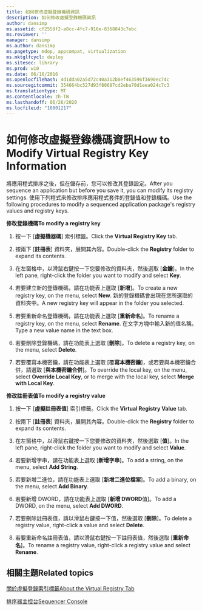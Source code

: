```yaml
---
title: 如何修改虛擬登錄機碼資訊
description: 如何修改虛擬登錄機碼資訊
author: dansimp
ms.assetid: cf2559f2-a8cc-4fc7-916e-8368843c7ebc
ms.reviewer: ''
manager: dansimp
ms.author: dansimp
ms.pagetype: mdop, appcompat, virtualization
ms.mktglfcycl: deploy
ms.sitesec: library
ms.prod: w10
ms.date: 06/16/2016
ms.openlocfilehash: 4d1dda02a5d72c40a312b8ef463596f3690ec74c
ms.sourcegitcommit: 354664bc527d93f80687cd2eba70d1eea024c7c3
ms.translationtype: MT
ms.contentlocale: zh-TW
ms.lasthandoff: 06/26/2020
ms.locfileid: "10801217"
---
```

# <span data-ttu-id="cec95-103">如何修改虛擬登錄機碼資訊</span><span class="sxs-lookup"><span data-stu-id="cec95-103">How to Modify Virtual Registry Key Information</span></span>


<span data-ttu-id="cec95-104">將應用程式排序之後，但在儲存前，您可以修改其登錄設定。</span><span class="sxs-lookup"><span data-stu-id="cec95-104">After you sequence an application but before you save it, you can modify its registry settings.</span></span> <span data-ttu-id="cec95-105">使用下列程式來修改排序應用程式套件的登錄值和登錄機碼。</span><span class="sxs-lookup"><span data-stu-id="cec95-105">Use the following procedures to modify a sequenced application package's registry values and registry keys.</span></span>

**<span data-ttu-id="cec95-106">修改登錄機碼</span><span class="sxs-lookup"><span data-stu-id="cec95-106">To modify a registry key</span></span>**

1.  <span data-ttu-id="cec95-107">按一下 [**虛擬機器碼**] 索引標籤。</span><span class="sxs-lookup"><span data-stu-id="cec95-107">Click the **Virtual Registry Key** tab.</span></span>

2.  <span data-ttu-id="cec95-108">按兩下 [**註冊表**] 資料夾，展開其內容。</span><span class="sxs-lookup"><span data-stu-id="cec95-108">Double-click the **Registry** folder to expand its contents.</span></span>

3.  <span data-ttu-id="cec95-109">在左窗格中，以滑鼠右鍵按一下您要修改的資料夾，然後選取 [**金鑰**]。</span><span class="sxs-lookup"><span data-stu-id="cec95-109">In the left pane, right-click the folder you want to modify and select **Key**.</span></span>

4.  <span data-ttu-id="cec95-110">若要建立新的登錄機碼，請在功能表上選取 [**新增**]。</span><span class="sxs-lookup"><span data-stu-id="cec95-110">To create a new registry key, on the menu, select **New**.</span></span> <span data-ttu-id="cec95-111">新的登錄機碼會出現在您所選取的資料夾中。</span><span class="sxs-lookup"><span data-stu-id="cec95-111">A new registry key will appear in the folder you selected.</span></span>

5.  <span data-ttu-id="cec95-112">若要重新命名登錄機碼，請在功能表上選取 [**重新命名**]。</span><span class="sxs-lookup"><span data-stu-id="cec95-112">To rename a registry key, on the menu, select **Rename**.</span></span> <span data-ttu-id="cec95-113">在文字方塊中輸入新的值名稱。</span><span class="sxs-lookup"><span data-stu-id="cec95-113">Type a new value name in the text box.</span></span>

6.  <span data-ttu-id="cec95-114">若要刪除登錄機碼，請在功能表上選取 [**刪除**]。</span><span class="sxs-lookup"><span data-stu-id="cec95-114">To delete a registry key, on the menu, select **Delete**.</span></span>

7.  <span data-ttu-id="cec95-115">若要覆寫本機密鑰，請在功能表上選取 [覆**寫本機密鑰**]，或若要與本機密鑰合併，請選取 [**與本機密鑰合併**]。</span><span class="sxs-lookup"><span data-stu-id="cec95-115">To override the local key, on the menu, select **Override Local Key**, or to merge with the local key, select **Merge with Local Key**.</span></span>

**<span data-ttu-id="cec95-116">修改註冊表值</span><span class="sxs-lookup"><span data-stu-id="cec95-116">To modify a registry value</span></span>**

1.  <span data-ttu-id="cec95-117">按一下 [**虛擬註冊表值**] 索引標籤。</span><span class="sxs-lookup"><span data-stu-id="cec95-117">Click the **Virtual Registry Value** tab.</span></span>

2.  <span data-ttu-id="cec95-118">按兩下 [**註冊表**] 資料夾，展開其內容。</span><span class="sxs-lookup"><span data-stu-id="cec95-118">Double-click the **Registry** folder to expand its contents.</span></span>

3.  <span data-ttu-id="cec95-119">在左窗格中，以滑鼠右鍵按一下您要修改的資料夾，然後選取 [**值**]。</span><span class="sxs-lookup"><span data-stu-id="cec95-119">In the left pane, right-click the folder you want to modify and select **Value**.</span></span>

4.  <span data-ttu-id="cec95-120">若要新增字串，請在功能表上選取 [**新增字串**]。</span><span class="sxs-lookup"><span data-stu-id="cec95-120">To add a string, on the menu, select **Add String**.</span></span>

5.  <span data-ttu-id="cec95-121">若要新增二進位，請在功能表上選取 [**新增二進位檔案**]。</span><span class="sxs-lookup"><span data-stu-id="cec95-121">To add a binary, on the menu, select **Add Binary**.</span></span>

6.  <span data-ttu-id="cec95-122">若要新增 DWORD，請在功能表上選取 [**新增 DWORD**值]。</span><span class="sxs-lookup"><span data-stu-id="cec95-122">To add a DWORD, on the menu, select **Add DWORD**.</span></span>

7.  <span data-ttu-id="cec95-123">若要刪除註冊表值，請以滑鼠右鍵按一下值，然後選取 [**刪除**]。</span><span class="sxs-lookup"><span data-stu-id="cec95-123">To delete a registry value, right-click a value and select **Delete**.</span></span>

8.  <span data-ttu-id="cec95-124">若要重新命名註冊表值，請以滑鼠右鍵按一下註冊表值，然後選取 [**重新命名**]。</span><span class="sxs-lookup"><span data-stu-id="cec95-124">To rename a registry value, right-click a registry value and select **Rename**.</span></span>

## <span data-ttu-id="cec95-125">相關主題</span><span class="sxs-lookup"><span data-stu-id="cec95-125">Related topics</span></span>


[<span data-ttu-id="cec95-126">關於虛擬登錄索引標籤</span><span class="sxs-lookup"><span data-stu-id="cec95-126">About the Virtual Registry Tab</span></span>](about-the-virtual-registry-tab.md)

[<span data-ttu-id="cec95-127">排序器主控台</span><span class="sxs-lookup"><span data-stu-id="cec95-127">Sequencer Console</span></span>](sequencer-console.md)

 

 





